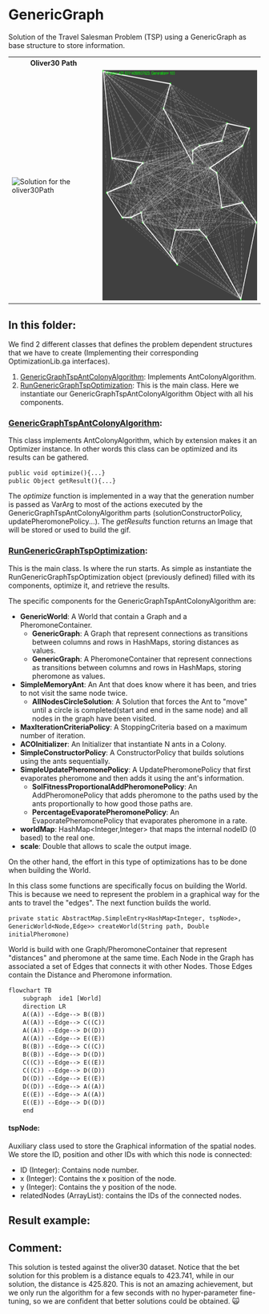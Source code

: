 # GenericGraph
Solution of the Travel Salesman Problem (TSP) using a GenericGraph as base structure to store information.

<table>
  <tr>
    <th> <b>Oliver30 Path </b></th>
  </tr>
  <tr>
    <td> <img src="https://github.com/SergioOyaga/AntColonyAlgorithmExamples/blob/master/src/out/TSP/oliver30Gif.gif"  title="Solution for the oliver30Path" alt="Solution for the oliver30Path" width="450" height="460" /></td>
    <td> <img src="https://github.com/SergioOyaga/AntColonyAlgorithmExamples/blob/master/src/out/TSP/oliver30.png"  title="Solution for the oliver30Path" alt="Solution for the oliver30Path" width="450" height="460" /></td>
  </tr>
</table>

## In this folder:
We find 2 different classes that defines the problem dependent structures that we have to create (Implementing their
corresponding OptimizationLib.ga interfaces).
1. [GenericGraphTspAntColonyAlgorithm](#genericgraphtspantcolonyalgorithm): Implements AntColonyAlgorithm.
2. [RunGenericGraphTspOptimization](#rungenericgraphtspoptimization): This is the main class. Here we instantiate our GenericGraphTspAntColonyAlgorithm Object with all his components.

### [GenericGraphTspAntColonyAlgorithm](https://github.com/SergioOyaga/AntColonyAlgorithmExamples/blob/master/src/main/java/org/soyaga/examples/TSP/GenericGraph/GenericGraphTspAntColonyAlgorithm.java):
This class implements AntColonyAlgorithm, which by extension makes it an Optimizer instance. In other words this class 
can be optimized and its results can be gathered.

````code
public void optimize(){...}
public Object getResult(){...}
````

The <i>optimize</i> function is implemented in a way that the generation number is passed as VarArg to most of the actions
executed by the GenericGraphTspAntColonyAlgorithm parts (solutionConstructorPolicy, updatePheromonePolicy...). 
The <i>getResults</i> function returns an Image that will be stored or used to build the gif.

### [RunGenericGraphTspOptimization](https://github.com/SergioOyaga/AntColonyAlgorithmExamples/blob/master/src/main/java/org/soyaga/examples/TSP/GenericGraph/RunGenericGraphTspOptimization.java):
This is the main class. Is where the run starts. As simple as instantiate the RunGenericGraphTspOptimization object 
(previously defined) filled with its components, optimize it, and retrieve the results.

The specific components for the GenericGraphTspAntColonyAlgorithm are:
- <b>GenericWorld</b>: A World that contain a Graph and a PheromoneContainer.
  - <b>GenericGraph</b>: A Graph that represent connections as transitions between columns and rows in HashMaps,
    storing distances as values.
  - <b>GenericGraph</b>: A PheromoneContainer that represent connections as transitions between 
    columns and rows in HashMaps, storing pheromone as values.
- <b>SimpleMemoryAnt</b>: An Ant that does know where it has been, and tries to not visit the same node twice.
    - <b>AllNodesCircleSolution</b>: A Solution that forces the Ant to "move" until a circle is completed(start and end in the same node)
      and all nodes in the graph have been visited.
- <b>MaxIterationCriteriaPolicy</b>: A StoppingCriteria based on a maximum number of iteration.
- <b>ACOInitializer</b>: An Initializer that instantiate N ants in a Colony.
- <b>SimpleConstructorPolicy</b>: A ConstructorPolicy that builds solutions using the ants sequentially.
- <b>SimpleUpdatePheromonePolicy</b>: A UpdatePheromonePolicy that first evaporates pheromone and then adds it using the ant's information.
  - <b>SolFitnessProportionalAddPheromonePolicy</b>: An AddPheromonePolicy that adds pheromone to the paths used by the ants 
    proportionally to how good those paths are.
  - <b>PercentageEvaporatePheromonePolicy</b>: An EvaporatePheromonePolicy that evaporates pheromone in a rate.
- <b>worldMap</b>: HashMap<Integer,Integer> that maps the internal nodeID (0 based) to the real one.
- <b>scale</b>: Double that allows to scale the output image.

On the other hand, the effort in this type of optimizations has to be done when building the World.

In this class some functions are specifically focus on building the World. This is because we need to represent the problem in a 
graphical way for the ants to travel the "edges".
The next function builds the world. 

````code
private static AbstractMap.SimpleEntry<HashMap<Integer, tspNode>, GenericWorld<Node,Edge>> createWorld(String path, Double initialPheromone)
````
World is build with one Graph/PheromoneContainer that represent "distances" and pheromone at the same time. Each Node in
the Graph has associated a set of Edges that connects it with other Nodes. Those Edges contain the Distance and 
Pheromone information. 

````mermaid
flowchart TB
    subgraph  ide1 [World]
    direction LR
    A((A)) --Edge--> B((B))
    A((A)) --Edge--> C((C))
    A((A)) --Edge--> D((D))
    A((A)) --Edge--> E((E))
    B((B)) --Edge--> C((C))
    B((B)) --Edge--> D((D))
    C((C)) --Edge--> E((E))
    C((C)) --Edge--> D((D))
    D((D)) --Edge--> E((E))
    D((D)) --Edge--> A((A))
    E((E)) --Edge--> A((A))
    E((E)) --Edge--> D((D))
    end

````

#### tspNode:
Auxiliary class used to store the Graphical information of the spatial nodes. We store the ID, position and other IDs with
which this node is connected:
- ID (Integer): Contains node number.
- x (Integer): Contains the x position of the node.
- y (Integer): Contains the y position of the node.
- relatedNodes (ArrayList<Integer>): contains the IDs of the connected nodes.

## Result example:

## Comment:
This solution is tested against the oliver30 dataset. Notice that the bet solution for this problem is a 
distance equals to 423.741, while in our solution, the distance is 425.820. This is not an amazing achievement,
but we only run the algorithm for a few seconds with no hyper-parameter fine-tuning, so we are confident that better 
solutions could be obtained. :scream_cat:

